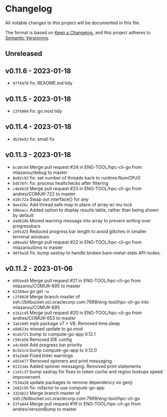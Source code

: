 # Changelog

All notable changes to this project will be documented in this file.

The format is based on [Keep a Changelog](https://keepachangelog.com/en/1.0.0/), and this project adheres to [Semantic Versioning](https://semver.org/spec/v2.0.0.html).

## Unreleased

## v0.11.6 - 2023-01-18

- `97f64f0` fix: README.md tidy

## v0.11.5 - 2023-01-18

- `13f6009` fix: go.mod tidy

## v0.11.4 - 2023-01-18

- `db29e92` fix: small fix

## v0.11.3 - 2023-01-18

- `bca0c9d` Merge pull request #24 in ENG-TOOL/hpc-cli-go from mlazarou/debug to master
- `8e82c93` fix: set number of threads back to runtime.NumCPU()
- `bd576fc` fix: process healtchecks after filtering
- `c4b4619` Merge pull request #23 in ENG-TOOL/hpc-cli-go from andres/COMUK-722 to master
- `418c72a` Swap out interface{} for any
- `0ee426c` Add thread safe map in place of array w/ mu lock
- `506eacc` Added option to display results table, rather than being shown by default
- `da9628b` Moved warning messags into array to prevent writing over progressbars
- `2e91d25` Reduced progress bar length to avoid glitches in smaller terminal windows
- `a80aa92` Merge pull request #22 in ENG-TOOL/hpc-cli-go from mlazarou/bms to master
- `98f0a10` fix: bump sashay to handle broken bare-metal-stats API nodes.

## v0.11.2 - 2023-01-06

- `605bed9` Merge pull request #21 in ENG-TOOL/hpc-cli-go from mlazarou/COMUK-695 to master
- `b2104ae` go get -u
- `c2f8020` Merge branch master of ssh://bitbucket.oci.oraclecorp.com:7999/eng-tool/hpc-cli-go into mlazarou/COMUK-695
- `e1b1c45` Merge pull request #20 in ENG-TOOL/hpc-cli-go from andres/COMUK-653 to master
- `1ab1095` mpb package v7 > V8. Removed time.sleep
- `e8d623e` missed update to go.mod
- `dceb721` bump to compute-go-app 0.12.1
- `c59cb56` Removed IDE config
- `a4c4b86` Add progress bar priority
- `8c5b1cd` bump compute-go-app to 0.12.0
- `03a24d6` Fixed linter warnings
- `e054477` Removed spinners and print messaging
- `011534e` Added spinner messaging. Removed print statements
- `c141c37` bump sashay for fixes to token cache and region lookups speed improvement.
- `7534a38` update packages to remove dependency on genji
- `2e82c95` fix: refactor to use compute-go-app
- `332d622` Merge branch master of ssh://bitbucket.oci.oraclecorp.com:7999/eng-tool/hpc-cli-go
- `53fa844` Merge pull request #19 in ENG-TOOL/hpc-cli-go from andres/versionBump to master
